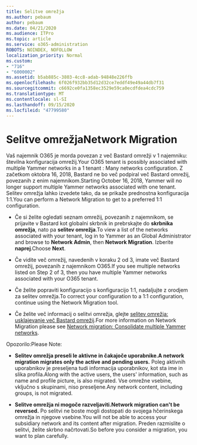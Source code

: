 ```yaml
---
title: Selitve omrežja
ms.author: pebaum
author: pebaum
ms.date: 04/21/2020
ms.audience: ITPro
ms.topic: article
ms.service: o365-administration
ROBOTS: NOINDEX, NOFOLLOW
localization_priority: Normal
ms.custom:
- "716"
- "6000002"
ms.assetid: b5ab885c-3803-4cc8-adab-94848e226ffb
ms.openlocfilehash: 6f026f932bb35d12d32ce7eddf49e49a44db7f31
ms.sourcegitcommit: c6692ce0fa1358ec3529e59ca0ecdfdea4cdc759
ms.translationtype: MT
ms.contentlocale: sl-SI
ms.lasthandoff: 09/15/2020
ms.locfileid: "47799580"
---
```

# <a name="network-migration"></a><span data-ttu-id="21e5d-102">Selitve omrežja</span><span class="sxs-lookup"><span data-stu-id="21e5d-102">Network Migration</span></span>

<span data-ttu-id="21e5d-103">Vaš najemnik O365 je morda povezan z več Bastard omrežji v 1 najemniku: številna konfiguracija omrežij.</span><span class="sxs-lookup"><span data-stu-id="21e5d-103">Your O365 tenant is possibly associated with multiple Yammer networks in a 1 tenant : Many networks configuration.</span></span> <span data-ttu-id="21e5d-104">Z začetkom oktobra 16, 2018, Bastard ne bo več podpiral več Bastard omrežij, povezanih z enim najemnikom.</span><span class="sxs-lookup"><span data-stu-id="21e5d-104">Starting October 16, 2018, Yammer will no longer support multiple Yammer networks associated with one tenant.</span></span> <span data-ttu-id="21e5d-105">Selitev omrežja lahko izvedete tako, da se prikaže prednostna konfiguracija 1:1.</span><span class="sxs-lookup"><span data-stu-id="21e5d-105">You can perform a Network Migration to get to a preferred 1:1 configuration.</span></span>
  
- <span data-ttu-id="21e5d-106">Če si želite ogledati seznam omrežij, povezanih z najemnikom, se prijavite v Bastard kot globalni skrbnik in prebrskajte do **skrbnika omrežja**, nato pa **selitev omrežja**.</span><span class="sxs-lookup"><span data-stu-id="21e5d-106">To view a list of the networks associated with your tenant, log in to Yammer as an Global Administrator and browse to **Network Admin**, then **Network Migration**.</span></span> <span data-ttu-id="21e5d-107">Izberite **naprej**.</span><span class="sxs-lookup"><span data-stu-id="21e5d-107">Choose **Next**.</span></span>

- <span data-ttu-id="21e5d-108">Če vidite več omrežij, navedenih v koraku 2 od 3, imate več Bastard omrežij, povezanih z najemnikom O365.</span><span class="sxs-lookup"><span data-stu-id="21e5d-108">If you see multiple networks listed on Step 2 of 3, then you have multiple Yammer networks associated with your O365 tenant.</span></span>

- <span data-ttu-id="21e5d-109">Če želite popraviti konfiguracijo s konfiguracijo 1:1, nadaljujte z orodjem za selitev omrežja.</span><span class="sxs-lookup"><span data-stu-id="21e5d-109">To correct your configuration to a 1:1 configuration, continue using the Network Migration tool.</span></span>

- <span data-ttu-id="21e5d-110">Če želite več informacij o selitvi omrežja, glejte [selitev omrežja: usklajevanje več Bastard omrežij](https://docs.microsoft.com/yammer/configure-your-yammer-network/consolidate-multiple-yammer-networks).</span><span class="sxs-lookup"><span data-stu-id="21e5d-110">For more information on Network Migration please see [Network migration: Consolidate multiple Yammer networks](https://docs.microsoft.com/yammer/configure-your-yammer-network/consolidate-multiple-yammer-networks).</span></span>

<span data-ttu-id="21e5d-111">Opozorilo:</span><span class="sxs-lookup"><span data-stu-id="21e5d-111">Please Note:</span></span>
  
- <span data-ttu-id="21e5d-112">**Selitev omrežja preseli le aktivne in čakajoče uporabnike.**</span><span class="sxs-lookup"><span data-stu-id="21e5d-112">**A network migration migrates only the active and pending users.**</span></span> <span data-ttu-id="21e5d-113">Poleg aktivnih uporabnikov je preseljena tudi informacija uporabnikov, kot sta ime in slika profila.</span><span class="sxs-lookup"><span data-stu-id="21e5d-113">Along with the active users, the users' information, such as name and profile picture, is also migrated.</span></span> <span data-ttu-id="21e5d-114">Vse omrežne vsebine, vključno s skupinami, niso preseljene.</span><span class="sxs-lookup"><span data-stu-id="21e5d-114">Any network content, including groups, is not migrated.</span></span>

- <span data-ttu-id="21e5d-115">**Selitve omrežja ni mogoče razveljaviti.**</span><span class="sxs-lookup"><span data-stu-id="21e5d-115">**Network migration can't be reversed.**</span></span> <span data-ttu-id="21e5d-116">Po selitvi ne boste mogli dostopati do svojega hčerinskega omrežja in njegove vsebine.</span><span class="sxs-lookup"><span data-stu-id="21e5d-116">You will not be able to access your subsidiary network and its content after migration.</span></span> <span data-ttu-id="21e5d-117">Preden razmislite o selitvi, želite skrbno načrtovati.</span><span class="sxs-lookup"><span data-stu-id="21e5d-117">So before you consider a migration, you want to plan carefully.</span></span>
